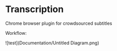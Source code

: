 # Transcription
Chrome browser plugin for crowdsourced subtitles

Workflow:

![test](Documentation/Untitled Diagram.png)
